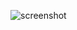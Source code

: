 ![screenshot](https://user-images.githubusercontent.com/103949296/216276052-50af42d9-3933-4a4c-9ddb-0c67e416c636.png)
